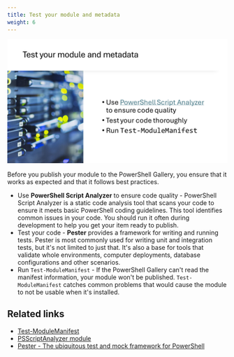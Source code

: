 ```yaml
---
title: Test your module and metadata
weight: 6
---
```


![Test your module and metadata][06]

Before you publish your module to the PowerShell Gallery, you ensure that it works as expected and
that it follows best practices.

- Use **PowerShell Script Analyzer** to ensure code quality - PowerShell Script Analyzer is a static
  code analysis tool that scans your code to ensure it meets basic PowerShell coding guidelines.
  This tool identifies common issues in your code. You should run it often during development to
  help you get your item ready to publish.
- Test your code - **Pester** provides a framework for writing and running tests. Pester is most
  commonly used for writing unit and integration tests, but it's not limited to just that. It's also
  a base for tools that validate whole environments, computer deployments, database configurations
  and other scenarios.
- Run `Test-ModuleManifest` - If the PowerShell Gallery can't read the manifest information, your
  module won't be published. `Test-ModuleManifest` catches common problems that would cause the
  module to not be usable when it's installed.

## Related links

- [Test-ModuleManifest][03]
- [PSScriptAnalyzer module][04]
- [Pester - The ubiquitous test and mock framework for PowerShell][05]

<!-- link references -->
[03]: https://learn.microsoft.com/powershell/module/microsoft.powershell.core/test-modulemanifest
[04]: https://learn.microsoft.com/powershell/utility-modules/psscriptanalyzer/overview
[05]: https://pester.dev/
[06]: slide6.png
